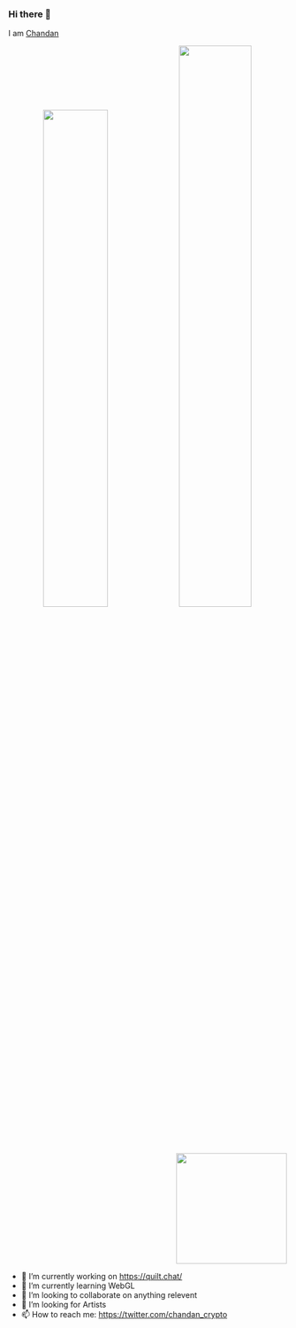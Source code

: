 ### Hi there 👋
I am <a href="https://ud.me/chandan.crypto">Chandan</a>
<p align="center">
  <img width="48%" src="https://github-readme-stats.vercel.app/api?username=champ5898&show_icons=true&theme=radical">
  <img width="51%" src="https://github-readme-streak-stats.herokuapp.com/?user=champ5898&theme=radical">
</p>

<div  align="right" href="https://twitter.com/MayaVrse" >
<img src="https://i.seadn.io/gae/I0KLTPS20S4Dya0V7bEny27129JN1XQUco9wyy6J--eHV1k3hZ1_x0ZiPShi7rj-AgiY_7P4yGQullSh8Yh6EsKdaWLn8mlW6SdZTw?auto=format&w=1920" height="200" width="200"/>
 </div>

- 🔭 I’m currently working on https://quilt.chat/
- 🌱 I’m currently learning WebGL
- 👯 I’m looking to collaborate on anything relevent
- 🤔 I’m looking for Artists
- 📫 How to reach me: https://twitter.com/chandan_crypto

